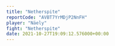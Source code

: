 ```yaml
---
title: "Netherspite"
reportCode: "AVBT7YrMDjP2NnFH"
player: "Näely"
fight: "Netherspite"
date: 2021-10-27T19:09:12.576000+00:00
---
```

